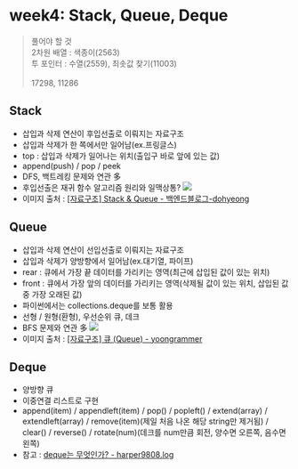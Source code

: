 # week4: Stack, Queue, Deque

> 풀어야 할 것  
> 2차원 배열 : 색종이(2563)  
> 투 포인터 : 수열(2559), 최솟값 찾기(11003)  
> <br>
> 17298, 11286

## Stack

- 삽입과 삭제 연산이 후입선출로 이뤄지는 자료구조
- 삽입과 삭제가 한 쪽에서만 일어남(ex.프링글스)
- top : 삽입과 삭제가 일어나는 위치(출입구 바로 앞에 있는 값)
- append(push) / pop / peek
- DFS, 백트레킹 문제와 연관 多
- 후입선출은 재귀 함수 알고리즘 원리와 일맥상통?
  <img src="https://inblog.ai/_next/image?url=https%3A%2F%2Fwww.notion.so%2Fimage%2Fhttps%253A%252F%252Fs3-us-west-2.amazonaws.com%252Fsecure.notion-static.com%252Fd7421e6c-f9f1-489f-82c2-5d1590daaa93%252FUntitled.png%3Ftable%3Dblock%26id%3Deba9b97b-de49-4cf6-bd1e-d13e43900fb0%26cache%3Dv2&w=2048&q=75"/>
- 이미지 출처 : [[자료구조] Stack & Queue - 백엔드블로그-dohyeong](https://inblog.ai/dohyeong/stack-queue-1514)

## Queue

- 삽입과 삭제 연산이 선입선출로 이뤄지는 자료구조
- 삽입과 삭제가 양방향에서 일어남(ex.대기열, 파이프)
- rear : 큐에서 가장 끝 데이터를 가리키는 영역(최근에 삽입된 값이 있는 위치)
- front : 큐에서 가장 앞의 데이터를 가리키는 영역(삭제될 값이 있는 위치, 삽입된 값 중 가장 오래된 값)
- 파이썬에서는 collections.deque를 보통 활용
- 선형 / 원형(환형), 우선순위 큐, 데크
- BFS 문제와 연관 多
  <img src="https://img1.daumcdn.net/thumb/R1280x0/?scode=mtistory2&fname=https%3A%2F%2Fblog.kakaocdn.net%2Fdn%2F5NOv1%2FbtqSTINnoq8%2F4f8bjzzf6W4POewlq8At31%2Fimg.png"/>
- 이미지 출처 : [[자료구조] 큐 (Queue) - yoongrammer](https://yoongrammer.tistory.com/46)

## Deque

- 양방향 큐
- 이중연결 리스트로 구현
- append(item) / appendleft(item) / pop() / popleft() / extend(array) / extendleft(array) / remove(item)(제일 처음 나온 해당 string만 제거됨) / clear() / reverse() / rotate(num)(데크를 num만큼 회전, 양수면 오른쪽, 음수면 왼쪽)
- 참고 : [deque는 무엇인가? - harper9808.log](https://velog.io/@harper9808/deque%EB%8A%94-%EB%AC%B4%EC%97%87%EC%9D%B8%EA%B0%80)
